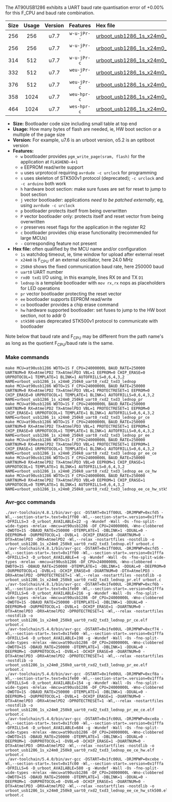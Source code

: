 The AT90USB1286 exhibits a UART baud rate quantisation error of +0.00% for this F_CPU and baud rate combination.

|Size|Usage|Version|Features|Hex file|
|:-:|:-:|:-:|:-:|:--|
|256|256|u7.7|`w-u-jPr--`|[urboot_usb1286_1s_x24m0_250k0_uart0_rxd2_txd3_lednop.hex](https://raw.githubusercontent.com/stefanrueger/urboot.hex/main/mcus/at90usb1286/watchdog_1_s/external_oscillator/24m000000_hz/+250k0_baud/uart0_rxd2_txd3/lednop/urboot_usb1286_1s_x24m0_250k0_uart0_rxd2_txd3_lednop.hex)|
|256|256|u7.7|`w-u-jPr--`|[urboot_usb1286_1s_x24m0_250k0_uart0_rxd2_txd3_lednop_pr.hex](https://raw.githubusercontent.com/stefanrueger/urboot.hex/main/mcus/at90usb1286/watchdog_1_s/external_oscillator/24m000000_hz/+250k0_baud/uart0_rxd2_txd3/lednop/urboot_usb1286_1s_x24m0_250k0_uart0_rxd2_txd3_lednop_pr.hex)|
|314|512|u7.7|`w-u-jPr-c`|[urboot_usb1286_1s_x24m0_250k0_uart0_rxd2_txd3_lednop_pr_ce.hex](https://raw.githubusercontent.com/stefanrueger/urboot.hex/main/mcus/at90usb1286/watchdog_1_s/external_oscillator/24m000000_hz/+250k0_baud/uart0_rxd2_txd3/lednop/urboot_usb1286_1s_x24m0_250k0_uart0_rxd2_txd3_lednop_pr_ce.hex)|
|332|512|u7.7|`weu-jPr--`|[urboot_usb1286_1s_x24m0_250k0_uart0_rxd2_txd3_lednop_pr_ee.hex](https://raw.githubusercontent.com/stefanrueger/urboot.hex/main/mcus/at90usb1286/watchdog_1_s/external_oscillator/24m000000_hz/+250k0_baud/uart0_rxd2_txd3/lednop/urboot_usb1286_1s_x24m0_250k0_uart0_rxd2_txd3_lednop_pr_ee.hex)|
|376|512|u7.7|`weu-jPr-c`|[urboot_usb1286_1s_x24m0_250k0_uart0_rxd2_txd3_lednop_pr_ee_ce.hex](https://raw.githubusercontent.com/stefanrueger/urboot.hex/main/mcus/at90usb1286/watchdog_1_s/external_oscillator/24m000000_hz/+250k0_baud/uart0_rxd2_txd3/lednop/urboot_usb1286_1s_x24m0_250k0_uart0_rxd2_txd3_lednop_pr_ee_ce.hex)|
|358|1024|u7.7|`weu-hpr-c`|[urboot_usb1286_1s_x24m0_250k0_uart0_rxd2_txd3_lednop_ee_ce_hw.hex](https://raw.githubusercontent.com/stefanrueger/urboot.hex/main/mcus/at90usb1286/watchdog_1_s/external_oscillator/24m000000_hz/+250k0_baud/uart0_rxd2_txd3/lednop/urboot_usb1286_1s_x24m0_250k0_uart0_rxd2_txd3_lednop_ee_ce_hw.hex)|
|464|1024|u7.7|`wes-hpr-c`|[urboot_usb1286_1s_x24m0_250k0_uart0_rxd2_txd3_lednop_ee_ce_hw_stk500.hex](https://raw.githubusercontent.com/stefanrueger/urboot.hex/main/mcus/at90usb1286/watchdog_1_s/external_oscillator/24m000000_hz/+250k0_baud/uart0_rxd2_txd3/lednop/urboot_usb1286_1s_x24m0_250k0_uart0_rxd2_txd3_lednop_ee_ce_hw_stk500.hex)|

- **Size:** Bootloader code size including small table at top end
- **Usage:** How many bytes of flash are needed, ie, HW boot section or a multiple of the page size
- **Version:** For example, u7.6 is an urboot version, o5.2 is an optiboot version
- **Features:**
  + `w` bootloader provides `pgm_write_page(sram, flash)` for the application at `FLASHEND-4+1`
  + `e` EEPROM read/write support
  + `u` uses urprotocol requiring `avrdude -c urclock` for programming
  + `s` uses skeleton of STK500v1 protocol (deprecated); `-c urclock` and `-c arduino` both work
  + `h` hardware boot section: make sure fuses are set for reset to jump to boot section
  + `j` vector bootloader: applications *need to be patched externally*, eg, using `avrdude -c urclock`
  + `p` bootloader protects itself from being overwritten
  + `P` vector bootloader only: protects itself and reset vector from being overwritten
  + `r` preserves reset flags for the application in the register R2
  + `c` bootloader provides chip erase functionality (recommended for large MCUs)
  + `-` corresponding feature not present
- **Hex file:** often qualified by the MCU name and/or configuration
  + `1s` watchdog timeout, ie, time window for upload after external reset
  + `x24m0` is F<sub>CPU</sub> of an external oscillator, here 24.0 MHz
  + `250k0` shows the fixed communication baud rate, here 250000 baud
  + `uart0` UART number
  + `rxd0 txd1` I/O using, in this example, lines RX `D0` and TX `D1`
  + `lednop` is a template bootloader with `mov rx,rx` nops as placeholders for LED operations
  + `pr` vector bootloader protecting the reset vector
  + `ee` bootloader supports EEPROM read/write
  + `ce` bootloader provides a chip erase command
  + `hw` hardware supported bootloader: set fuses to jump to the HW boot section, not to addr 0
  + `stk500` uses deprecated STK500v1 protocol to communicate with bootloader


Note below that baud rate and F<sub>CPU</sub> may be different from the path name's as long as the quotient F<sub>CPU</sub>/baud rate is the same.

### Make commands
```
make MCU=at90usb1286 WDTO=1S F_CPU=24000000L BAUD_RATE=250000 UARTNUM=0 RX=AtmelPD2 TX=AtmelPD3 VBL=1 EEPROM=0 CHIP_ERASE=0 URPROTOCOL=1 TEMPLATE=1 BLINK=1 AUTOFRILLS=0,6,4,3,2 NAME=urboot_usb1286_1s_x24m0_250k0_uart0_rxd2_txd3_lednop
make MCU=at90usb1286 WDTO=1S F_CPU=24000000L BAUD_RATE=250000 UARTNUM=0 RX=AtmelPD2 TX=AtmelPD3 VBL=1 PROTECTRESET=1 EEPROM=0 CHIP_ERASE=0 URPROTOCOL=1 TEMPLATE=1 BLINK=1 AUTOFRILLS=0,6,4,3,2 NAME=urboot_usb1286_1s_x24m0_250k0_uart0_rxd2_txd3_lednop_pr
make MCU=at90usb1286 WDTO=1S F_CPU=24000000L BAUD_RATE=250000 UARTNUM=0 RX=AtmelPD2 TX=AtmelPD3 VBL=1 PROTECTRESET=1 EEPROM=0 CHIP_ERASE=1 URPROTOCOL=1 TEMPLATE=1 BLINK=1 AUTOFRILLS=0,6,4,3,2 NAME=urboot_usb1286_1s_x24m0_250k0_uart0_rxd2_txd3_lednop_pr_ce
make MCU=at90usb1286 WDTO=1S F_CPU=24000000L BAUD_RATE=250000 UARTNUM=0 RX=AtmelPD2 TX=AtmelPD3 VBL=1 PROTECTRESET=1 EEPROM=1 CHIP_ERASE=0 URPROTOCOL=1 TEMPLATE=1 BLINK=1 AUTOFRILLS=0,6,4,3,2 NAME=urboot_usb1286_1s_x24m0_250k0_uart0_rxd2_txd3_lednop_pr_ee
make MCU=at90usb1286 WDTO=1S F_CPU=24000000L BAUD_RATE=250000 UARTNUM=0 RX=AtmelPD2 TX=AtmelPD3 VBL=1 PROTECTRESET=1 EEPROM=1 CHIP_ERASE=1 URPROTOCOL=1 TEMPLATE=1 BLINK=1 AUTOFRILLS=0,6,4,3,2 NAME=urboot_usb1286_1s_x24m0_250k0_uart0_rxd2_txd3_lednop_pr_ee_ce
make MCU=at90usb1286 WDTO=1S F_CPU=24000000L BAUD_RATE=250000 UARTNUM=0 RX=AtmelPD2 TX=AtmelPD3 VBL=0 EEPROM=1 CHIP_ERASE=1 URPROTOCOL=1 TEMPLATE=1 BLINK=1 AUTOFRILLS=0,6,4,3,2 NAME=urboot_usb1286_1s_x24m0_250k0_uart0_rxd2_txd3_lednop_ee_ce_hw
make MCU=at90usb1286 WDTO=1S F_CPU=24000000L BAUD_RATE=250000 UARTNUM=0 RX=AtmelPD2 TX=AtmelPD3 VBL=0 EEPROM=1 CHIP_ERASE=1 URPROTOCOL=0 TEMPLATE=1 BLINK=1 AUTOFRILLS=0,6,4,3,2 NAME=urboot_usb1286_1s_x24m0_250k0_uart0_rxd2_txd3_lednop_ee_ce_hw_stk500
```

### Avr-gcc commands
```
./avr-toolchain/4.8.1/bin/avr-gcc -DSTART=0x1ff00UL -DRJMPWP=0xcfd5 -Wl,--section-start=.text=0x1ff00 -Wl,--section-start=.version=0x1fffa -DFRILLS=3 -D_urboot_AVAILABLE=22 -g -Wundef -Wall -Os -fno-split-wide-types -mrelax -mmcu=at90usb1286 -DF_CPU=24000000L -Wno-clobbered -DWDTO=1S -DBAUD_RATE=250000 -DTEMPLATE=1 -DBLINK=1 -DDUAL=0 -DEEPROM=0 -DURPROTOCOL=1 -DVBL=1 -DCHIP_ERASE=0 -DUARTNUM=0 -DTX=AtmelPD3 -DRX=AtmelPD2 -Wl,--relax -nostartfiles -nostdlib -o urboot_usb1286_1s_x24m0_250k0_uart0_rxd2_txd3_lednop.elf urboot.c
./avr-toolchain/4.8.1/bin/avr-gcc -DSTART=0x1ff00UL -DRJMPWP=0xcfd5 -Wl,--section-start=.text=0x1ff00 -Wl,--section-start=.version=0x1fffa -DFRILLS=3 -D_urboot_AVAILABLE=4 -g -Wundef -Wall -Os -fno-split-wide-types -mrelax -mmcu=at90usb1286 -DF_CPU=24000000L -Wno-clobbered -DWDTO=1S -DBAUD_RATE=250000 -DTEMPLATE=1 -DBLINK=1 -DDUAL=0 -DEEPROM=0 -DURPROTOCOL=1 -DVBL=1 -DCHIP_ERASE=0 -DUARTNUM=0 -DTX=AtmelPD3 -DRX=AtmelPD2 -DPROTECTRESET=1 -Wl,--relax -nostartfiles -nostdlib -o urboot_usb1286_1s_x24m0_250k0_uart0_rxd2_txd3_lednop_pr.elf urboot.c
./avr-toolchain/4.8.1/bin/avr-gcc -DSTART=0x1fe00UL -DRJMPWP=0xcf6b -Wl,--section-start=.text=0x1fe00 -Wl,--section-start=.version=0x1fffa -DFRILLS=6 -D_urboot_AVAILABLE=216 -g -Wundef -Wall -Os -fno-split-wide-types -mrelax -mmcu=at90usb1286 -DF_CPU=24000000L -Wno-clobbered -DWDTO=1S -DBAUD_RATE=250000 -DTEMPLATE=1 -DBLINK=1 -DDUAL=0 -DEEPROM=0 -DURPROTOCOL=1 -DVBL=1 -DCHIP_ERASE=1 -DUARTNUM=0 -DTX=AtmelPD3 -DRX=AtmelPD2 -DPROTECTRESET=1 -Wl,--relax -nostartfiles -nostdlib -o urboot_usb1286_1s_x24m0_250k0_uart0_rxd2_txd3_lednop_pr_ce.elf urboot.c
./avr-toolchain/5.4.0/bin/avr-gcc -DSTART=0x1fe00UL -DRJMPWP=0xcf74 -Wl,--section-start=.text=0x1fe00 -Wl,--section-start=.version=0x1fffa -DFRILLS=6 -D_urboot_AVAILABLE=198 -g -Wundef -Wall -Os -fno-split-wide-types -mrelax -mmcu=at90usb1286 -DF_CPU=24000000L -Wno-clobbered -DWDTO=1S -DBAUD_RATE=250000 -DTEMPLATE=1 -DBLINK=1 -DDUAL=0 -DEEPROM=1 -DURPROTOCOL=1 -DVBL=1 -DCHIP_ERASE=0 -DUARTNUM=0 -DTX=AtmelPD3 -DRX=AtmelPD2 -DPROTECTRESET=1 -Wl,--relax -nostartfiles -nostdlib -o urboot_usb1286_1s_x24m0_250k0_uart0_rxd2_txd3_lednop_pr_ee.elf urboot.c
./avr-toolchain/5.4.0/bin/avr-gcc -DSTART=0x1fe00UL -DRJMPWP=0xcf8a -Wl,--section-start=.text=0x1fe00 -Wl,--section-start=.version=0x1fffa -DFRILLS=6 -D_urboot_AVAILABLE=154 -g -Wundef -Wall -Os -fno-split-wide-types -mrelax -mmcu=at90usb1286 -DF_CPU=24000000L -Wno-clobbered -DWDTO=1S -DBAUD_RATE=250000 -DTEMPLATE=1 -DBLINK=1 -DDUAL=0 -DEEPROM=1 -DURPROTOCOL=1 -DVBL=1 -DCHIP_ERASE=1 -DUARTNUM=0 -DTX=AtmelPD3 -DRX=AtmelPD2 -DPROTECTRESET=1 -Wl,--relax -nostartfiles -nostdlib -o urboot_usb1286_1s_x24m0_250k0_uart0_rxd2_txd3_lednop_pr_ee_ce.elf urboot.c
./avr-toolchain/5.4.0/bin/avr-gcc -DSTART=0x1fc00UL -DRJMPWP=0xce8a -Wl,--section-start=.text=0x1fc00 -Wl,--section-start=.version=0x1fffa -DFRILLS=6 -D_urboot_AVAILABLE=684 -g -Wundef -Wall -Os -fno-split-wide-types -mrelax -mmcu=at90usb1286 -DF_CPU=24000000L -Wno-clobbered -DWDTO=1S -DBAUD_RATE=250000 -DTEMPLATE=1 -DBLINK=1 -DDUAL=0 -DEEPROM=1 -DURPROTOCOL=1 -DVBL=0 -DCHIP_ERASE=1 -DUARTNUM=0 -DTX=AtmelPD3 -DRX=AtmelPD2 -Wl,--relax -nostartfiles -nostdlib -o urboot_usb1286_1s_x24m0_250k0_uart0_rxd2_txd3_lednop_ee_ce_hw.elf urboot.c
./avr-toolchain/5.4.0/bin/avr-gcc -DSTART=0x1fc00UL -DRJMPWP=0xcebe -Wl,--section-start=.text=0x1fc00 -Wl,--section-start=.version=0x1fffa -DFRILLS=6 -D_urboot_AVAILABLE=580 -g -Wundef -Wall -Os -fno-split-wide-types -mrelax -mmcu=at90usb1286 -DF_CPU=24000000L -Wno-clobbered -DWDTO=1S -DBAUD_RATE=250000 -DTEMPLATE=1 -DBLINK=1 -DDUAL=0 -DEEPROM=1 -DURPROTOCOL=0 -DVBL=0 -DCHIP_ERASE=1 -DUARTNUM=0 -DTX=AtmelPD3 -DRX=AtmelPD2 -Wl,--relax -nostartfiles -nostdlib -o urboot_usb1286_1s_x24m0_250k0_uart0_rxd2_txd3_lednop_ee_ce_hw_stk500.elf urboot.c
```


